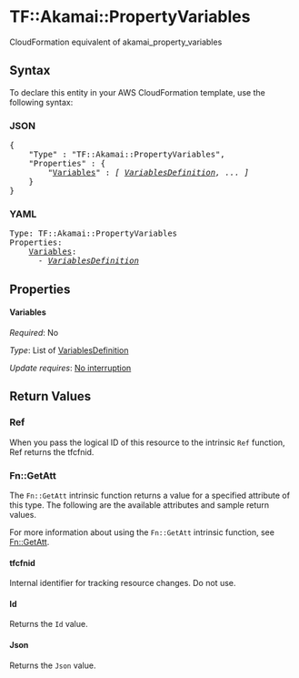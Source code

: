 # TF::Akamai::PropertyVariables

CloudFormation equivalent of akamai_property_variables

## Syntax

To declare this entity in your AWS CloudFormation template, use the following syntax:

### JSON

<pre>
{
    "Type" : "TF::Akamai::PropertyVariables",
    "Properties" : {
        "<a href="#variables" title="Variables">Variables</a>" : <i>[ <a href="variablesdefinition.md">VariablesDefinition</a>, ... ]</i>
    }
}
</pre>

### YAML

<pre>
Type: TF::Akamai::PropertyVariables
Properties:
    <a href="#variables" title="Variables">Variables</a>: <i>
      - <a href="variablesdefinition.md">VariablesDefinition</a></i>
</pre>

## Properties

#### Variables

_Required_: No

_Type_: List of <a href="variablesdefinition.md">VariablesDefinition</a>

_Update requires_: [No interruption](https://docs.aws.amazon.com/AWSCloudFormation/latest/UserGuide/using-cfn-updating-stacks-update-behaviors.html#update-no-interrupt)

## Return Values

### Ref

When you pass the logical ID of this resource to the intrinsic `Ref` function, Ref returns the tfcfnid.

### Fn::GetAtt

The `Fn::GetAtt` intrinsic function returns a value for a specified attribute of this type. The following are the available attributes and sample return values.

For more information about using the `Fn::GetAtt` intrinsic function, see [Fn::GetAtt](https://docs.aws.amazon.com/AWSCloudFormation/latest/UserGuide/intrinsic-function-reference-getatt.html).

#### tfcfnid

Internal identifier for tracking resource changes. Do not use.

#### Id

Returns the <code>Id</code> value.

#### Json

Returns the <code>Json</code> value.

